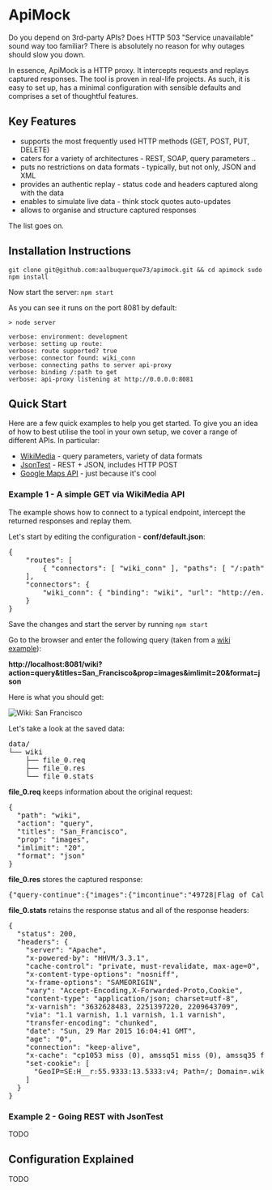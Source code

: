 # ApiMock

Do you depend on 3rd-party APIs? Does HTTP 503 "Service unavailable" sound way too familiar? There is absolutely
no reason for why outages should slow you down.

In essence, ApiMock is a HTTP proxy. It intercepts requests and replays captured responses. The tool is proven 
in real-life projects. As such, it is easy to set up, has a minimal configuration with sensible defaults and comprises a set of thoughtful features. 

## Key Features

* supports the most frequently used HTTP methods (GET, POST, PUT, DELETE)
* caters for a variety of architectures - REST, SOAP, query parameters .. 
* puts no restrictions on data formats - typically, but not only, JSON and XML
* provides an authentic replay - status code and headers captured along with the data
* enables to simulate live data - think stock quotes auto-updates
* allows to organise and structure captured responses

The list goes on.

## Installation Instructions

```git clone git@github.com:aalbuquerque73/apimock.git && cd apimock sudo npm install```

Now start the server: ```npm start```

As you can see it runs on the port 8081 by default:

```
> node server

verbose: environment: development
verbose: setting up route: 
verbose: route supported? true
verbose: connector found: wiki_conn
verbose: connecting paths to server api-proxy
verbose: binding /:path to get
verbose: api-proxy listening at http://0.0.0.0:8081
```

## Quick Start

Here are a few quick examples to help you get started. To give you an idea of how to best
utilise the tool in your own setup, we cover a range of different APIs. In particular:

* [WikiMedia](http://www.mediawiki.org/wiki/API:Main_page) - query parameters, variety of data formats
* [JsonTest](http://www.jsontest.com) - REST + JSON, includes HTTP POST
* [Google Maps API](https://developers.google.com/maps) - just because it's cool

### Example 1 - A simple GET via WikiMedia API

The example shows how to connect to a typical endpoint, intercept the returned responses and replay them.

Let's start by editing the configuration - __conf/default.json__:

<pre>
{
    "routes": [
        { "connectors": [ "wiki_conn" ], "paths": [ "/:path" ], "method": "get", "folder": "wiki" }
    ],
    "connectors": {
        "wiki_conn": { "binding": "wiki", "url": "http://en.wikipedia.org/w/api.php", "folder": "" }
    }
}
</pre>

Save the changes and start the server by running ```npm start```

Go to the browser and enter the following query (taken from a [wiki example](http://en.wikipedia.org/w/api.php?action=query&titles=San_Francisco&prop=images&imlimit=20&format=json)):

__http://localhost:8081/wiki?action=query&titles=San_Francisco&prop=images&imlimit=20&format=json__

Here is what you should get:

<img border="0" alt="Wiki: San Francisco" src="https://github.com/zezutom/zezutom.github.io/blob/master/img/apimock/example-1/wiki_san_francisco_json.png">

Let's take a look at the saved data:

<pre>
data/
└── wiki
    ├── file_0.req
    ├── file_0.res
    └── file_0.stats
</pre>  
  
__file_0.req__ keeps information about the original request:

<pre>
{
  "path": "wiki",
  "action": "query",
  "titles": "San_Francisco",
  "prop": "images",
  "imlimit": "20",
  "format": "json"
}  
</pre>

__file_0.res__ stores the captured response:

<pre>
{"query-continue":{"images":{"imcontinue":"49728|Flag_of_California.svg"}},"warnings":{"query":{"*":"Formatting of continuation data will be changing soon. To continue using the current formatting, use the 'rawcontinue' parameter. To begin using the new format, pass an empty string for 'continue' in the initial query."}},"query":{"normalized":[{"from":"San_Francisco","to":"San Francisco"}],"pages":{"49728":{"pageid":49728,"ns":0,"title":"San Francisco","images":[{"ns":6,"title":"File:1stBearFlag.svg"},{"ns":6,"title":"File:3 Cable Car on Hyde St with Alcatraz, SF, CA, jjron 25.03.2012.jpg"},{"ns":6,"title":"File:AT&T Park.jpg"},{"ns":6,"title":"File:Alamo Square with Painted Ladies, SF, CA, jjron 26.03.2012.jpg"},{"ns":6,"title":"File:Alcatraz Island 1, SF, CA, jjron 25.03.2012.jpg"},{"ns":6,"title":"File:Bandera del Primer Imperio Mexicano.svg"},{"ns":6,"title":"File:BayareaUSGS.jpg"},{"ns":6,"title":"File:Boxed East arrow.svg"},{"ns":6,"title":"File:CHP Police Interceptor Utility Vehicle.jpg"},{"ns":6,"title":"File:California county map (San Francisco County enlarged).svg"},{"ns":6,"title":"File:Caltrain logo.svg"},{"ns":6,"title":"File:Candlestick Park aerial.jpg"},{"ns":6,"title":"File:Castro Rainbow Flag.jpg"},{"ns":6,"title":"File:Cliff House from Ocean Beach.jpg"},{"ns":6,"title":"File:Commons-logo.svg"},{"ns":6,"title":"File:Compass rose pale.svg"},{"ns":6,"title":"File:Cscr-featured.svg"},{"ns":6,"title":"File:East.svg"},{"ns":6,"title":"File:FerryBuildingEmbarcaderoBayBridge.JPG"},{"ns":6,"title":"File:Fillmore-sidewalk-1.jpg"}]}}}}
</pre>

__file_0.stats__ retains the response status and all of the response headers:

<pre>
{
  "status": 200,
  "headers": {
    "server": "Apache",
    "x-powered-by": "HHVM/3.3.1",
    "cache-control": "private, must-revalidate, max-age=0",
    "x-content-type-options": "nosniff",
    "x-frame-options": "SAMEORIGIN",
    "vary": "Accept-Encoding,X-Forwarded-Proto,Cookie",
    "content-type": "application/json; charset=utf-8",
    "x-varnish": "3632628483, 2251397220, 2209643709",
    "via": "1.1 varnish, 1.1 varnish, 1.1 varnish",
    "transfer-encoding": "chunked",
    "date": "Sun, 29 Mar 2015 16:04:41 GMT",
    "age": "0",
    "connection": "keep-alive",
    "x-cache": "cp1053 miss (0), amssq51 miss (0), amssq35 frontend miss (0)",
    "set-cookie": [
      "GeoIP=SE:H__r:55.9333:13.5333:v4; Path=/; Domain=.wikipedia.org"
    ]
  }
}
</pre>

### Example 2 - Going REST with JsonTest

TODO

## Configuration Explained

TODO
